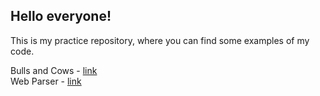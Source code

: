 <h2><b>Hello everyone!</b></h2>

This is my practice repository, where you can find some examples of my code.

Bulls and Cows - <a href="https://github.com/Illinoize/practice/blob/96a4386934e01091d27e98622be4c5dfe7f07359/python/bulls_and_cows.py" target="_blank">link</a>
<br>Web Parser - <a href="https://github.com/Illinoize/practice/blob/96a4386934e01091d27e98622be4c5dfe7f07359/python/Parser/parser.py" target="_blank">link</a>
